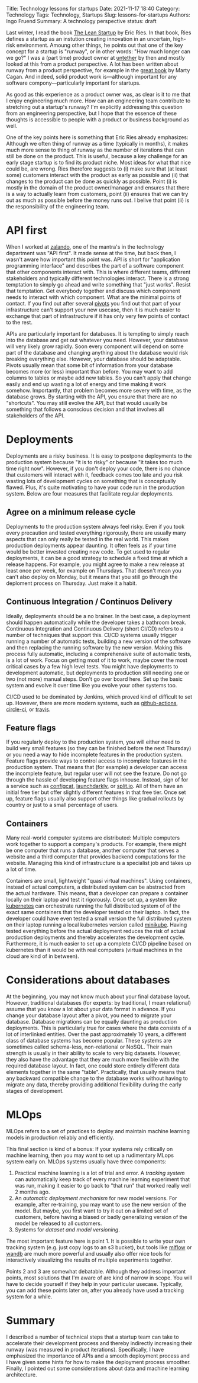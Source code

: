 Title: Technology lessons for startups
Date: 2021-11-17 18:40
Category: Technology
Tags: Technology, Startups
Slug: lessons-for-startups
Authors: Ingo Fruend
Summary: A technology perspective
status: draft

Last winter, I read the book [The Lean Startup](http://theleanstartup.com) by Eric Ries.
In that book, Ries defines a startup as an instution creating innovation in an uncertain, high-risk environment.
Amoung other things, he points out that one of the key concept for a startup is "runway", or in other words: "How much longer can we go?"
I was a (part time) product owner at [untether](https://www.untether.ai) by then and mostly looked at this from a product perspective.
A lot has been written about runway from a product perspective, for example in the [great book](https://svpg.com/inspired-how-to-create-products-customers-love/) by Marty Cagan.
And indeed, solid product work is&mdash;although important for any software compony&mdash;particularly important for startups.

As good as this experience as a product owner was, as clear is it to me that I enjoy engineering much more.
How can an engineering team contribute to stretching out a startup's runway?
I'm explicitly addressing this question from an engineering perspective, but I hope that the essence of these thoughts is accessible to people with a product or business background as well.

One of the key points here is something that Eric Ries already emphasizes: Although we often thing of runway as a time (typically in months), it makes much more sense to thing of runway as the number of iterations that can still be done on the product.
This is useful, because a key challenge for an early stage startup is to find its product niche.
Most ideas for what that nice could be, are wrong.
Ries therefore suggests to (i) make sure that (at least some) customers interact with the product as early as possible and (ii) that changes to the product can be done as quickly as possible.
Point (i) is mostly in the domain of the product owner/manager and ensures that there is a way to actually learn from customers, point (ii) ensures that we can try out as much as possible before the money runs out.
I belive that point (ii) is the responsibility of the engineering team.

# API first

When I worked at [zalando](https://en.zalando.de/?_rfl=de), one of the mantra's in the technology department was "API first".
It made sense at the time, but back then, I wasn't aware how important this point was.
API is short for "application programming interface" and describes the part of a software component that other components interact with.
This is where different teams, different stakeholders and typically different technologies interact.
There is a strong temptation to simply go ahead and write something that "just works".
Resist that temptation.
Get everybody together and discuss which component needs to interact with which component.
What are the minimal points of contact.
If you find out after several [pivots](https://fi.co/insight/what-pivoting-is-when-to-pivot-and-how-to-pivot-effectively) you find out that part of your infrastructure can't support your new usecase, then it is much easier to exchange that part of infrastructure if it has only very few points of contact to the rest.

APIs are particularly important for databases.
It is tempting to simply reach into the database and get out whatever you need.
However, your database will very likely grow rapidly.
Soon every component will depend on some part of the database and changing anything about the database would risk breaking everything else.
However, your database should be adaptable.
Pivots usually mean that some bit of information from your database becomes more (or less) important than before.
You may want to add columns to tables or maybe add new tables.
So you can't apply that change easily and end up wasting a lot of energy and time making it work somehow.
Importantly, that problem becomes more severy with time, as the database grows.
By starting with the API, you ensure that there are no "shortcuts".
You may still evolve the API, but that would usually be something that follows a conscious decision and that involves all stakeholders of the API.


# Deployments

Deployments are a risky business.
It is easy to postpone deployments to the production system because "it is to risky" or because "it takes too much time right now".
However, if you don't deploy your code, there is no chance that customers will interact with it, feedback comes too late and you risk wasting lots of development cycles on something that is conceptually flawed.
Plus, it's quite motivating to have your code run in the production system.
Below are four measures that facilitate regular deployments.

## Agree on a minimum release cycle

Deployments to the production system always feel risky.
Even if you took every precaution and tested everything rigorously, there are usually many aspects that can only really be tested in the real world.
This makes production deployments appear daunting.
It often feels as if your time would be better invested creating new code.
To get used to regular deployments, it can be a good strategy to schedule a fixed time at which a release happens.
For example, you might agree to make a new release at least once per week, for example on Thursdays.
That doesn't mean you can't also deploy on Monday, but it means that you still go through the deploment process on Thursday.
Just make it a habit.

## Continuous Integration / Continuos Delivery

Ideally, deployments should be a no brainer.
In the best case, a deployment should happen automatically while the developer takes a bathroom break.
Continuous Integration and Continuous Delivery (short CI/CD) refers to a number of techniques that support this.
CI/CD systems usually trigger running a number of automatic tests, building a new version of the software and then replacing the running software by the new version.
Making this process fully automatic, including a comprehensive suite of automatic tests, is a lot of work.
Focus on getting most of it to work, maybe cover the most critical cases by a few high level tests.
You might have deployments to development automatic, but deployments to production still needing one or two (not more) manual steps.
Don't go over board here.
Set up the basic system and evolve it over time like you evolve your other systems too.

CI/CD used to be dominated by Jenkins, which proved kind of difficult to set up.
However, there are more modern systems, such as [github-actions](https://docs.github.com/en/actions), [circle-ci](https://circleci.com), or [travis](https://www.travis-ci.com).

## Feature flags

If you regularly deploy to the production system, you will either need to build very small features (so they can be finished before the next Thursday) or you need a way to hide incomplete features in the production system.
Feature flags provide ways to control access to incomplete features in the production system.
That means that (for example) a developer can access the incomplete feature, but regular user will not see the feature.
Do not go through the hassle of developing feature flags inhouse.
Instead, sign of for a service such as [configcat](https://configcat.com), [launchdarkly](https://launchdarkly.com), or [split.io](https://www.split.io).
All of them have an initial free tier but offer slightly different features in that free tier.
Once set up, feature flags usually also support other things like gradual rollouts by country or just to a small percentage of users.


## Containers

Many real-world computer systems are distributed: Multiple computers work together to support a company's products.
For example, there might be one computer that runs a database, another computer that serves a website and a third computer that provides backend computations for the website.
Managing this kind of infrastructure is a specialist job and takes up a lot of time.

Containers are small, lightweight "quasi virtual machines".
Using containers, instead of actual computers, a distributed system can be abstracted from the actual hardware.
This means, that a developer can prepare a container locally on their laptop and test it rigorously.
Once set up, a system like [kubernetes](https://kubernetes.io) can orchestrate running the full distributed system of of the exact same containers that the developer tested on their laptop.
In fact, the developer could have even tested a small version the full distributed system on their laptop running a local kubernetes version called [minikube](https://minikube.sigs.k8s.io/docs/start/).
Having tested everything before the actual deployment reduces the risk of actual production deployments and thereby accelerates the development cycle.
Furthermore, it is much easier to set up a complete CI/CD pipeline based on kubernetes than it would be with real computers (virtual machines in the cloud are kind of in between).

# Considerations about databases

At the beginning, you may not know much about your final database layout.
However, traditional databases (for experts: by traditional, I mean relational) assume that you know a lot about your data format in advance.
If you change your database layout after a pivot, you need to migrate your database.
Database migrations can be equally daunting as production deployments.
This is particularly true for cases where the data consists of a lot of interlinked entities.
Over the past approximately 10 years, a different class of database systems has become popular.
These systems are sometimes called schema-less, non-relational or NoSQL.
Their main strength is usually in their ability to scale to very big datasets.
However, they also have the advantage that they are much more flexible with the required database layout.
In fact, one could store entirely different data elements together in the same "table".
Practically, that usually means that any backward compatible change to the database works without having to migrate any data, thereby providing additional flexibility during the early stages of development.

# MLOps

MLOps refers to a set of practices to deploy and maintain machine learning models in production reliably and efficiently.

This final section is kind of a bonus: If your systems rely critically on machine learning, then you may want to set up a rudimentary MLops system early on.
MLOps systems usually have three components:

1. Practical machine learning is a lot of trial and error.
    A *tracking system* can automatically keep track of every machine learning experiment that was run, making it easier to go back to "that run" that worked really well 2 months ago.
2. An *automatic deployment mechanism* for new model versions.
    For example, after re-training, you may want to use the new version of the model.
    But maybe, you first want to try it out on a limited set of customers, before having a biased or badly generalizing version of the model be released to all customers.
3. Systems for *dataset and model versioning*.

The most important feature here is point 1.
It is possible to write your own tracking system (e.g. just copy logs to an s3 bucket), but tools like [mlflow](https://mlflow.org) or [wandb](https://wandb.ai/site) are much more powerful and usually also offer nice tools for interactively visualizing the results of multiple experiments together.

Points 2 and 3 are somewhat debatable.
Although they address important points, most solutions that I'm aware of are kind of narrow in scope.
You will have to decide yourself if they help in your particular usecase.
Typically, you can add these points later on, after you already have used a tracking system for a while.

# Summary

I described a number of technical steps that a startup team can take to accelerate their development process and thereby indirectly increasing their runway (was measured in product iterations).
Specifically, I have emphasized the importance of APIs and a smooth deployment process and I have given some hints for how to make the deployment process smoother.
Finally, I pointed out some considerations about data and machine learning architecture.
